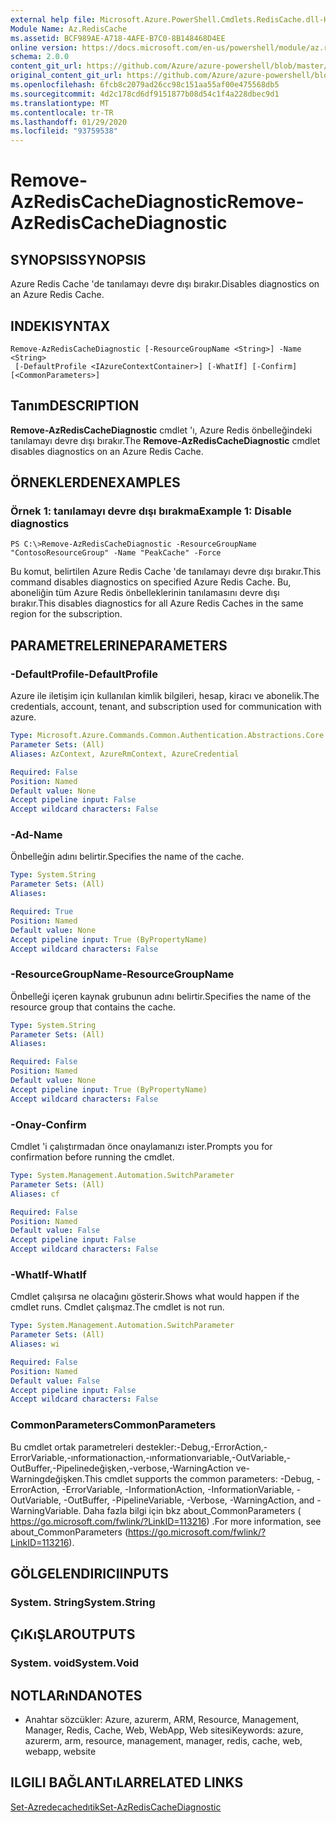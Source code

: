 ```yaml
---
external help file: Microsoft.Azure.PowerShell.Cmdlets.RedisCache.dll-Help.xml
Module Name: Az.RedisCache
ms.assetid: BCF989AE-A718-4AFE-B7C0-8B148468D4EE
online version: https://docs.microsoft.com/en-us/powershell/module/az.rediscache/remove-azrediscachediagnostic
schema: 2.0.0
content_git_url: https://github.com/Azure/azure-powershell/blob/master/src/RedisCache/RedisCache/help/Remove-AzRedisCacheDiagnostic.md
original_content_git_url: https://github.com/Azure/azure-powershell/blob/master/src/RedisCache/RedisCache/help/Remove-AzRedisCacheDiagnostic.md
ms.openlocfilehash: 6fcb8c2079ad26cc98c151aa55af00e475568db5
ms.sourcegitcommit: 4d2c178cd6df9151877b08d54c1f4a228dbec9d1
ms.translationtype: MT
ms.contentlocale: tr-TR
ms.lasthandoff: 01/29/2020
ms.locfileid: "93759538"
---
```

# <span data-ttu-id="c960f-101">Remove-AzRedisCacheDiagnostic</span><span class="sxs-lookup"><span data-stu-id="c960f-101">Remove-AzRedisCacheDiagnostic</span></span>

## <span data-ttu-id="c960f-102">SYNOPSIS</span><span class="sxs-lookup"><span data-stu-id="c960f-102">SYNOPSIS</span></span>
<span data-ttu-id="c960f-103">Azure Redis Cache 'de tanılamayı devre dışı bırakır.</span><span class="sxs-lookup"><span data-stu-id="c960f-103">Disables diagnostics on an Azure Redis Cache.</span></span>

## <span data-ttu-id="c960f-104">INDEKI</span><span class="sxs-lookup"><span data-stu-id="c960f-104">SYNTAX</span></span>

```
Remove-AzRedisCacheDiagnostic [-ResourceGroupName <String>] -Name <String>
 [-DefaultProfile <IAzureContextContainer>] [-WhatIf] [-Confirm] [<CommonParameters>]
```

## <span data-ttu-id="c960f-105">Tanım</span><span class="sxs-lookup"><span data-stu-id="c960f-105">DESCRIPTION</span></span>
<span data-ttu-id="c960f-106">**Remove-AzRedisCacheDiagnostic** cmdlet 'ı, Azure Redis önbelleğindeki tanılamayı devre dışı bırakır.</span><span class="sxs-lookup"><span data-stu-id="c960f-106">The **Remove-AzRedisCacheDiagnostic** cmdlet disables diagnostics on an Azure Redis Cache.</span></span>

## <span data-ttu-id="c960f-107">ÖRNEKLERDEN</span><span class="sxs-lookup"><span data-stu-id="c960f-107">EXAMPLES</span></span>

### <span data-ttu-id="c960f-108">Örnek 1: tanılamayı devre dışı bırakma</span><span class="sxs-lookup"><span data-stu-id="c960f-108">Example 1: Disable diagnostics</span></span>
```
PS C:\>Remove-AzRedisCacheDiagnostic -ResourceGroupName "ContosoResourceGroup" -Name "PeakCache" -Force
```

<span data-ttu-id="c960f-109">Bu komut, belirtilen Azure Redis Cache 'de tanılamayı devre dışı bırakır.</span><span class="sxs-lookup"><span data-stu-id="c960f-109">This command disables diagnostics on specified Azure Redis Cache.</span></span>
<span data-ttu-id="c960f-110">Bu, aboneliğin tüm Azure Redis önbelleklerinin tanılamasını devre dışı bırakır.</span><span class="sxs-lookup"><span data-stu-id="c960f-110">This disables diagnostics for all Azure Redis Caches in the same region for the subscription.</span></span>

## <span data-ttu-id="c960f-111">PARAMETRELERINE</span><span class="sxs-lookup"><span data-stu-id="c960f-111">PARAMETERS</span></span>

### <span data-ttu-id="c960f-112">-DefaultProfile</span><span class="sxs-lookup"><span data-stu-id="c960f-112">-DefaultProfile</span></span>
<span data-ttu-id="c960f-113">Azure ile iletişim için kullanılan kimlik bilgileri, hesap, kiracı ve abonelik.</span><span class="sxs-lookup"><span data-stu-id="c960f-113">The credentials, account, tenant, and subscription used for communication with azure.</span></span>

```yaml
Type: Microsoft.Azure.Commands.Common.Authentication.Abstractions.Core.IAzureContextContainer
Parameter Sets: (All)
Aliases: AzContext, AzureRmContext, AzureCredential

Required: False
Position: Named
Default value: None
Accept pipeline input: False
Accept wildcard characters: False
```

### <span data-ttu-id="c960f-114">-Ad</span><span class="sxs-lookup"><span data-stu-id="c960f-114">-Name</span></span>
<span data-ttu-id="c960f-115">Önbelleğin adını belirtir.</span><span class="sxs-lookup"><span data-stu-id="c960f-115">Specifies the name of the cache.</span></span>

```yaml
Type: System.String
Parameter Sets: (All)
Aliases:

Required: True
Position: Named
Default value: None
Accept pipeline input: True (ByPropertyName)
Accept wildcard characters: False
```

### <span data-ttu-id="c960f-116">-ResourceGroupName</span><span class="sxs-lookup"><span data-stu-id="c960f-116">-ResourceGroupName</span></span>
<span data-ttu-id="c960f-117">Önbelleği içeren kaynak grubunun adını belirtir.</span><span class="sxs-lookup"><span data-stu-id="c960f-117">Specifies the name of the resource group that contains the cache.</span></span>

```yaml
Type: System.String
Parameter Sets: (All)
Aliases:

Required: False
Position: Named
Default value: None
Accept pipeline input: True (ByPropertyName)
Accept wildcard characters: False
```

### <span data-ttu-id="c960f-118">-Onay</span><span class="sxs-lookup"><span data-stu-id="c960f-118">-Confirm</span></span>
<span data-ttu-id="c960f-119">Cmdlet 'i çalıştırmadan önce onaylamanızı ister.</span><span class="sxs-lookup"><span data-stu-id="c960f-119">Prompts you for confirmation before running the cmdlet.</span></span>

```yaml
Type: System.Management.Automation.SwitchParameter
Parameter Sets: (All)
Aliases: cf

Required: False
Position: Named
Default value: False
Accept pipeline input: False
Accept wildcard characters: False
```

### <span data-ttu-id="c960f-120">-WhatIf</span><span class="sxs-lookup"><span data-stu-id="c960f-120">-WhatIf</span></span>
<span data-ttu-id="c960f-121">Cmdlet çalışırsa ne olacağını gösterir.</span><span class="sxs-lookup"><span data-stu-id="c960f-121">Shows what would happen if the cmdlet runs.</span></span>
<span data-ttu-id="c960f-122">Cmdlet çalışmaz.</span><span class="sxs-lookup"><span data-stu-id="c960f-122">The cmdlet is not run.</span></span>

```yaml
Type: System.Management.Automation.SwitchParameter
Parameter Sets: (All)
Aliases: wi

Required: False
Position: Named
Default value: False
Accept pipeline input: False
Accept wildcard characters: False
```

### <span data-ttu-id="c960f-123">CommonParameters</span><span class="sxs-lookup"><span data-stu-id="c960f-123">CommonParameters</span></span>
<span data-ttu-id="c960f-124">Bu cmdlet ortak parametreleri destekler:-Debug,-ErrorAction,-ErrorVariable,-ınformationaction,-ınformationvariable,-OutVariable,-OutBuffer,-Pipelinedeğişken,-verbose,-WarningAction ve-Warningdeğişken.</span><span class="sxs-lookup"><span data-stu-id="c960f-124">This cmdlet supports the common parameters: -Debug, -ErrorAction, -ErrorVariable, -InformationAction, -InformationVariable, -OutVariable, -OutBuffer, -PipelineVariable, -Verbose, -WarningAction, and -WarningVariable.</span></span> <span data-ttu-id="c960f-125">Daha fazla bilgi için bkz about_CommonParameters ( https://go.microsoft.com/fwlink/?LinkID=113216) .</span><span class="sxs-lookup"><span data-stu-id="c960f-125">For more information, see about_CommonParameters (https://go.microsoft.com/fwlink/?LinkID=113216).</span></span>

## <span data-ttu-id="c960f-126">GÖLGELENDIRICI</span><span class="sxs-lookup"><span data-stu-id="c960f-126">INPUTS</span></span>

### <span data-ttu-id="c960f-127">System. String</span><span class="sxs-lookup"><span data-stu-id="c960f-127">System.String</span></span>

## <span data-ttu-id="c960f-128">ÇıKıŞLAR</span><span class="sxs-lookup"><span data-stu-id="c960f-128">OUTPUTS</span></span>

### <span data-ttu-id="c960f-129">System. void</span><span class="sxs-lookup"><span data-stu-id="c960f-129">System.Void</span></span>

## <span data-ttu-id="c960f-130">NOTLARıNDA</span><span class="sxs-lookup"><span data-stu-id="c960f-130">NOTES</span></span>
* <span data-ttu-id="c960f-131">Anahtar sözcükler: Azure, azurerm, ARM, Resource, Management, Manager, Redis, Cache, Web, WebApp, Web sitesi</span><span class="sxs-lookup"><span data-stu-id="c960f-131">Keywords: azure, azurerm, arm, resource, management, manager, redis, cache, web, webapp, website</span></span>

## <span data-ttu-id="c960f-132">ILGILI BAĞLANTıLAR</span><span class="sxs-lookup"><span data-stu-id="c960f-132">RELATED LINKS</span></span>

[<span data-ttu-id="c960f-133">Set-Azredecachedıtik</span><span class="sxs-lookup"><span data-stu-id="c960f-133">Set-AzRedisCacheDiagnostic</span></span>](./Set-AzRedisCacheDiagnostic.md)


